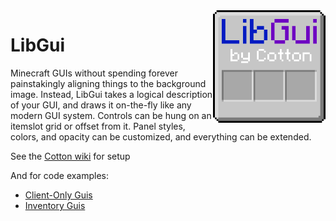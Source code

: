 <img src="doc/icon.png" align="right" width="180px"/>

# LibGui

Minecraft GUIs without spending forever painstakingly aligning things to the background image.
Instead, LibGui takes a logical description of your GUI, and draws it on-the-fly like any modern
GUI system. Controls can be hung on an itemslot grid or offset from it. Panel styles, colors,
and opacity can be customized, and everything can be extended.


See the [Cotton wiki](https://cottonmc.github.io/Wiki/getting_started/SetupDeveloper.html) for setup

And for code examples:
* [Client-Only Guis](https://github.com/CottonMC/LibGui/wiki/Client-Sided-Guis) 
* [Inventory Guis](https://github.com/CottonMC/LibGui/wiki/Getting-Started-with-GUIs)